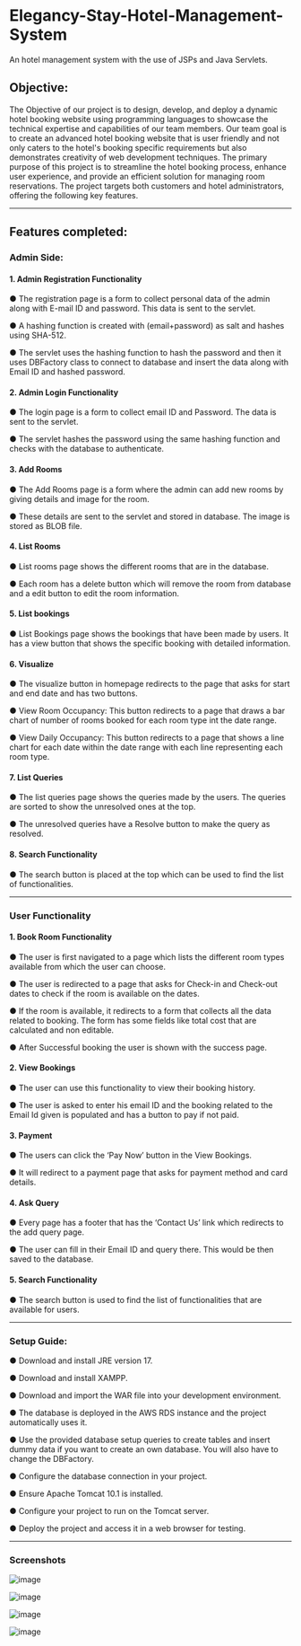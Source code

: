# Elegancy-Stay-Hotel-Management-System
An hotel management system with the use of JSPs and Java Servlets.
## Objective:
The Objective of our project is to design, develop, and deploy a dynamic hotel booking website using programming languages to showcase the technical expertise and capabilities of our team members. Our team goal is to create an advanced hotel booking website that is user friendly and not only caters to the hotel's booking specific requirements but also demonstrates creativity of web development techniques. 
The primary purpose of this project is to streamline the hotel booking process, enhance user experience, and provide an efficient solution for managing room reservations. The project targets both customers and hotel administrators, offering the following key features.
______________________________________________
## Features completed:

### Admin Side:

#### 1.	Admin Registration Functionality
●	The registration page is a form to collect personal data of the admin along with E-mail ID and password. This data is sent to the servlet.

●	A hashing function is created with (email+password) as salt and hashes using SHA-512.

●	The servlet uses the hashing function to hash the password and then it uses DBFactory class to connect to database and insert the data along with Email ID and hashed password.

#### 2.	Admin Login Functionality
●	The login page is a form to collect email ID and Password. The data is sent to the servlet.

●	The servlet hashes the password using the same hashing function and checks with the database to authenticate.

#### 3.	Add Rooms
●	The Add Rooms page is a form where the admin can add new rooms by giving details and image for the room.

●	These details are sent to the servlet and stored in database. The image is stored as BLOB file.

#### 4.	List Rooms
●	List rooms page shows the different rooms that are in the database.

●	Each room has a delete button which will remove the room from database and a edit button to edit the room information.

#### 5.	List bookings 
●	List Bookings page shows the bookings that have been made by users. It has a view button that shows the specific booking with detailed information.

#### 6.	Visualize
●	The visualize button in homepage redirects to the page that asks for start and end date and has two buttons.

●	View Room Occupancy: This button redirects to a page that draws a bar chart of number of rooms booked for each room type int the date range.

●	View Daily Occupancy: This button redirects to a page that shows a line chart for each date within the date range with each line representing each room type.

#### 7.	List Queries
●	The list queries page shows the queries made by the users. The queries are sorted to show the unresolved ones at the top.

●	The unresolved queries have a Resolve button to make the query as resolved.

#### 8.	Search Functionality
●	The search button is placed at the top which can be used to find the list of functionalities.
__________________________________________________
### User Functionality

#### 1.	Book Room Functionality
●	The user is first navigated to a page which lists the different room types available from which the user can choose.

●	The user is redirected to a page that asks for Check-in and Check-out dates to check if the room is available on the dates.

●	If the room is available, it redirects to a form that collects all the data related to booking. The form has some fields like total cost that are calculated and non editable.

●	After Successful booking the user is shown with the success page.

#### 2.	View Bookings
●	The user can use this functionality to view their booking history.

●	The user is asked to enter his email ID and the booking related to the Email Id given is populated and has a button to pay if not paid.

#### 3.	Payment
●	The users can click the ‘Pay Now’ button in the View Bookings. 

●	It will redirect to a payment page that asks for payment method and card details.

#### 4.	Ask Query
●	Every page has a footer that has the ‘Contact Us’ link which redirects to the add query page.

●	The user can fill in their Email ID and query there. This would be then saved to the database.

#### 5.	Search Functionality
●	The search button is used to find the list of functionalities that are available for users.
__________________________________________________

### Setup Guide:

●	Download and install JRE version 17.

●	Download and install XAMPP.

●	Download and import the WAR file into your development environment.

●	The database is deployed in the AWS RDS instance and the project automatically uses it.

●	Use the provided database setup queries to create tables and insert dummy data if you want to create an own database. You will also have to change the DBFactory.

●	Configure the database connection in your project.

●	Ensure Apache Tomcat 10.1 is installed.

●	Configure your project to run on the Tomcat server.

●	Deploy the project and access it in a web browser for testing.
__________________________________________________

### Screenshots

![image](https://github.com/Jeffrey-David/Elegancy-Stay-Hotel-Management-System/assets/66271004/d788edb8-f2a0-40f2-8827-c6cfd57c56f5)

![image](https://github.com/Jeffrey-David/Elegancy-Stay-Hotel-Management-System/assets/66271004/d04de799-7ca2-4c15-ad06-bf9aaad8a934)

![image](https://github.com/Jeffrey-David/Elegancy-Stay-Hotel-Management-System/assets/66271004/217f2a07-646e-4404-880e-94b82b8a2e67)


![image](https://github.com/Jeffrey-David/Elegancy-Stay-Hotel-Management-System/assets/66271004/256efb08-816a-4e86-a4ad-36f6df69e19b)


